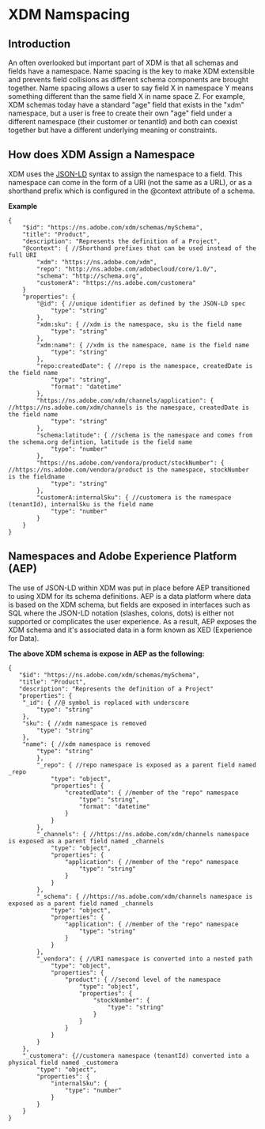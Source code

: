 
# XDM Namspacing

## Introduction

An often overlooked but important part of XDM is that all schemas and fields have a namespace.  Name spacing is the key to make XDM extensible and prevents field collisions as different schema components are brought together. Name spacing allows a user to say field X in namespace Y means something different than the same field X in name space Z. For example, XDM schemas today have a standard "age" field that exists in the "xdm" namespace, but a user is free to create their own "age" field under a different namespace (their customer or tenantId) and both can coexist together but have a different underlying meaning or constraints. 

## How does XDM Assign a Namespace
XDM uses the [JSON-LD](https://json-ld.org/spec/latest/json-ld/) syntax to assign the namespace to a field. This namespace can come in the form of a URI (not the same as a URL), or as a shorthand prefix which is configured in the @context attribute of a schema. 

**Example**

    {
		"$id": "https://ns.adobe.com/xdm/schemas/mySchema",
		"title": "Product",
		"description": "Represents the definition of a Project",
		"@context": { //Shorthand prefixes that can be used instead of the full URI
			"xdm": "https://ns.adobe.com/xdm",
			"repo": "http://ns.adobe.com/adobecloud/core/1.0/",
			"schema": "http://schema.org",
			"customerA": "https://ns.adobe.com/customera"
		}
		"properties": {
			"@id": { //unique identifier as defined by the JSON-LD spec 
				"type": "string"
			},
			"xdm:sku": { //xdm is the namespace, sku is the field name
				"type": "string"
			},
			"xdm:name": { //xdm is the namespace, name is the field name
				"type": "string"
			},
			"repo:createdDate": { //repo is the namespace, createdDate is the field name
				"type": "string",
				"format": "datetime"
			},
			"https://ns.adobe.com/xdm/channels/application": { //https://ns.adobe.com/xdm/channels is the namespace, createdDate is the field name
				"type": "string"
			},
			"schema:latitude": { //schema is the namespace and comes from the schema.org defintion, latitude is the field name
				"type": "number"
			},
			"https://ns.adobe.com/vendora/product/stockNumber": { //https://ns.adobe.com/vendora/product is the namespace, stockNumber is the fieldname
				"type": "string"
			},
			"customerA:internalSku": { //customera is the namespace (tenantId), internalSku is the field name
				"type": "number"
			}
		}
	}


## Namespaces and Adobe Experience Platform (AEP)
The use of JSON-LD within XDM was put in place before AEP transitioned to using XDM for its schema definitions. AEP is a data platform where data is based on the XDM schema, but fields are exposed in interfaces such as SQL where the JSON-LD notation (slashes, colons, dots) is either not supported or complicates the user experience.  As a result, AEP exposes the XDM schema and it's associated data in a form known as XED (Experience for Data). 

**The above XDM schema is expose in AEP as the following:**

    {
	   "$id": "https://ns.adobe.com/xdm/schemas/mySchema",
	   "title": "Product",
	   "description": "Represents the definition of a Project"
	   "properties": {
	   	"_id": { //@ symbol is replaced with underscore
			"type": "string"
		},
		"sku": { //xdm namespace is removed
			"type": "string"
		},
		"name": { //xdm namespace is removed
			"type": "string"
	       	},
	       	"_repo": { //repo namespace is exposed as a parent field named _repo
		       	"type": "object",
		       	"properties": {
			       	"createdDate": { //member of the "repo" namespace
				       	"type": "string",
				       	"format": "datetime"
				    }
				}
	       	},
	       	"_channels": { //https://ns.adobe.com/xdm/channels namespace is exposed as a parent field named _channels
		       	"type": "object",
		       	"properties": {
			       	"application": { //member of the "repo" namespace
				       	"type": "string"
				    }
				}
	       	},
	       	"_schema": { //https://ns.adobe.com/xdm/channels namespace is exposed as a parent field named _channels
		       	"type": "object",
		       	"properties": {
			       	"application": { //member of the "repo" namespace
				       	"type": "string"
				    }
				}
	       	},
	       	"_vendora": { //URI namespace is converted into a nested path
		       	"type": "object",
		       	"properties": {
			       	"product": { //second level of the namespace
				       	"type": "object",
				       	"properties": {
					       	"stockNumber": {
						       	"type": "string"
						    }
						}
					}
				}
			}
		},
		"_customera": {//customera namespace (tenantId) converted into a physical field named _customera
			"type": "object",
			"properties": {
				"internalSku": { 
					"type": "number"
				}
			}
		}
	}

